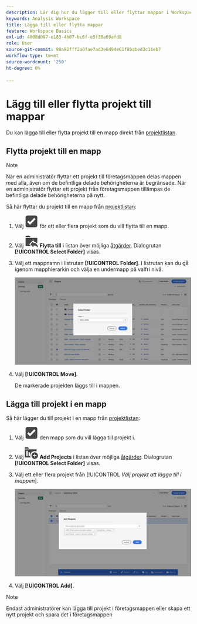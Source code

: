 ```yaml
---
description: Lär dig hur du lägger till eller flyttar mappar i Workspace
keywords: Analysis Workspace
title: Lägga till eller flytta mappar
feature: Workspace Basics
exl-id: 4008d087-e183-4b07-bc6f-e5f30e69afd8
role: User
source-git-commit: 98a92fff2a0fae7ad3e6d94e61f8babed3c11eb7
workflow-type: tm+mt
source-wordcount: '250'
ht-degree: 0%

---
```


# Lägg till eller flytta projekt till mappar

Du kan lägga till eller flytta projekt till en mapp direkt från [projektlistan](/help/analysis-workspace/build-workspace-project/freeform-overview.md#project-list).

## Flytta projekt till en mapp

>[!NOTE]
>
>När en administratör flyttar ett projekt till företagsmappen delas mappen med alla, även om de befintliga delade behörigheterna är begränsade. När en administratör flyttar ett projekt från företagsmappen tillämpas de befintliga delade behörigheterna på nytt.
>

Så här flyttar du projekt till en mapp från [projektlistan](/help/analysis-workspace/build-workspace-project/freeform-overview.md#project-list):

1. Välj ![SelectBox](/help/assets/icons/SelectBox.svg) för ett eller flera projekt som du vill flytta till en mapp.

1. Välj ![FolderAddTo](/help/assets/icons/FolderAddTo.svg) **Flytta till** i listan över möjliga [åtgärder](/help/analysis-workspace/build-workspace-project/freeform-overview.md#actions). Dialogrutan **[!UICONTROL Select Folder]** visas.

1. Välj ett mappnamn i listrutan **[!UICONTROL Folder]**. I listrutan kan du gå igenom mapphierarkin och välja en undermapp på valfri nivå.

   ![Vyn Välj mapp som visar listrutan och tillgängliga undermappar.](/help/analysis-workspace/build-workspace-project/assets/add-projects.png)

1. Välj **[!UICONTROL Move]**.


   De markerade projekten läggs till i mappen.


## Lägga till projekt i en mapp

Så här lägger du till projekt i en mapp från [projektlistan](/help/analysis-workspace/build-workspace-project/freeform-overview.md#project-list):

1. Välj ![SelectBox](/help/assets/icons/SelectBox.svg) den mapp som du vill lägga till projekt i.

1. Välj ![ProjectAdd](/help/assets/icons/ProjectAdd.svg) **Add Projects** i listan över möjliga [åtgärder](/help/analysis-workspace/build-workspace-project/freeform-overview.md#actions). Dialogrutan **[!UICONTROL Select Folder]** visas.

1. Välj ett eller flera projekt från [!UICONTROL *Välj projekt att lägga till i mappen*].

   ![Vyn Välj mapp som visar listrutan och tillgängliga undermappar.](/help/analysis-workspace/build-workspace-project/assets/add-projects-folder.png)

1. Välj **[!UICONTROL Add]**.

>[!NOTE]
>
>Endast administratörer kan lägga till projekt i företagsmappen eller skapa ett nytt projekt och spara det i företagsmappen
